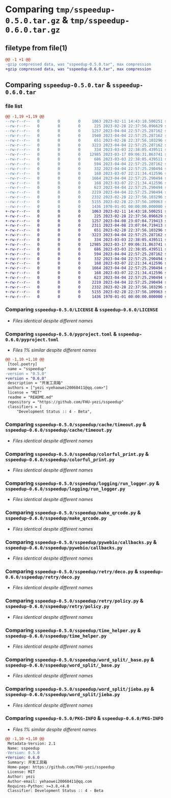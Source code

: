 # Comparing `tmp/sspeedup-0.5.0.tar.gz` & `tmp/sspeedup-0.6.0.tar.gz`

## filetype from file(1)

```diff
@@ -1 +1 @@
-gzip compressed data, was "sspeedup-0.5.0.tar", max compression
+gzip compressed data, was "sspeedup-0.6.0.tar", max compression
```

## Comparing `sspeedup-0.5.0.tar` & `sspeedup-0.6.0.tar`

### file list

```diff
@@ -1,19 +1,19 @@
--rw-r--r--   0        0        0     1063 2023-02-11 14:43:18.500251 sspeedup-0.5.0/LICENSE
--rw-r--r--   0        0        0      225 2023-02-28 22:37:56.096629 sspeedup-0.5.0/README.md
--rw-r--r--   0        0        0     1257 2023-04-04 22:57:25.287162 sspeedup-0.5.0/pyproject.toml
--rw-r--r--   0        0        0     1940 2023-04-04 22:57:25.287162 sspeedup-0.5.0/sspeedup/api.py
--rw-r--r--   0        0        0      651 2023-02-28 22:37:56.103296 sspeedup-0.5.0/sspeedup/cache/timeout.py
--rw-r--r--   0        0        0     3223 2023-04-04 22:57:25.287162 sspeedup-0.5.0/sspeedup/colorful_print.py
--rw-r--r--   0        0        0      334 2023-03-03 22:38:05.439511 sspeedup-0.5.0/sspeedup/dict_helper.py
--rw-r--r--   0        0        0    12985 2023-03-17 09:06:31.863741 sspeedup-0.5.0/sspeedup/logging/run_logger.py
--rw-r--r--   0        0        0      686 2023-03-03 22:38:05.439511 sspeedup-0.5.0/sspeedup/make_qrcode.py
--rw-r--r--   0        0        0      594 2023-04-04 22:57:25.287162 sspeedup-0.5.0/sspeedup/pywebio/callbacks.py
--rw-r--r--   0        0        0      332 2023-04-04 22:57:25.290494 sspeedup-0.5.0/sspeedup/require.py
--rw-r--r--   0        0        0      168 2023-03-07 22:21:34.412596 sspeedup-0.5.0/sspeedup/retry/__init__.py
--rw-r--r--   0        0        0     1664 2023-04-04 22:57:25.290494 sspeedup-0.5.0/sspeedup/retry/deco.py
--rw-r--r--   0        0        0      168 2023-03-07 22:21:34.412596 sspeedup-0.5.0/sspeedup/retry/event.py
--rw-r--r--   0        0        0      623 2023-04-04 22:57:25.290494 sspeedup-0.5.0/sspeedup/retry/policy.py
--rw-r--r--   0        0        0     2219 2023-04-04 22:57:25.290494 sspeedup-0.5.0/sspeedup/time_helper.py
--rw-r--r--   0        0        0     2332 2023-02-28 22:37:56.103296 sspeedup-0.5.0/sspeedup/word_split/_base.py
--rw-r--r--   0        0        0     5155 2023-02-28 22:37:56.109963 sspeedup-0.5.0/sspeedup/word_split/jieba.py
--rw-r--r--   0        0        0     1436 1970-01-01 00:00:00.000000 sspeedup-0.5.0/PKG-INFO
+-rw-r--r--   0        0        0     1063 2023-02-11 14:43:18.500251 sspeedup-0.6.0/LICENSE
+-rw-r--r--   0        0        0      225 2023-02-28 22:37:56.096629 sspeedup-0.6.0/README.md
+-rw-r--r--   0        0        0     1257 2023-04-08 23:07:04.719413 sspeedup-0.6.0/pyproject.toml
+-rw-r--r--   0        0        0     2311 2023-04-08 23:07:04.719413 sspeedup-0.6.0/sspeedup/api.py
+-rw-r--r--   0        0        0      651 2023-02-28 22:37:56.103296 sspeedup-0.6.0/sspeedup/cache/timeout.py
+-rw-r--r--   0        0        0     3223 2023-04-04 22:57:25.287162 sspeedup-0.6.0/sspeedup/colorful_print.py
+-rw-r--r--   0        0        0      334 2023-03-03 22:38:05.439511 sspeedup-0.6.0/sspeedup/dict_helper.py
+-rw-r--r--   0        0        0    12985 2023-03-17 09:06:31.863741 sspeedup-0.6.0/sspeedup/logging/run_logger.py
+-rw-r--r--   0        0        0      686 2023-03-03 22:38:05.439511 sspeedup-0.6.0/sspeedup/make_qrcode.py
+-rw-r--r--   0        0        0      594 2023-04-04 22:57:25.287162 sspeedup-0.6.0/sspeedup/pywebio/callbacks.py
+-rw-r--r--   0        0        0      332 2023-04-04 22:57:25.290494 sspeedup-0.6.0/sspeedup/require.py
+-rw-r--r--   0        0        0      168 2023-03-07 22:21:34.412596 sspeedup-0.6.0/sspeedup/retry/__init__.py
+-rw-r--r--   0        0        0     1664 2023-04-04 22:57:25.290494 sspeedup-0.6.0/sspeedup/retry/deco.py
+-rw-r--r--   0        0        0      168 2023-03-07 22:21:34.412596 sspeedup-0.6.0/sspeedup/retry/event.py
+-rw-r--r--   0        0        0      623 2023-04-04 22:57:25.290494 sspeedup-0.6.0/sspeedup/retry/policy.py
+-rw-r--r--   0        0        0     2219 2023-04-04 22:57:25.290494 sspeedup-0.6.0/sspeedup/time_helper.py
+-rw-r--r--   0        0        0     2332 2023-02-28 22:37:56.103296 sspeedup-0.6.0/sspeedup/word_split/_base.py
+-rw-r--r--   0        0        0     5155 2023-02-28 22:37:56.109963 sspeedup-0.6.0/sspeedup/word_split/jieba.py
+-rw-r--r--   0        0        0     1436 1970-01-01 00:00:00.000000 sspeedup-0.6.0/PKG-INFO
```

### Comparing `sspeedup-0.5.0/LICENSE` & `sspeedup-0.6.0/LICENSE`

 * *Files identical despite different names*

### Comparing `sspeedup-0.5.0/pyproject.toml` & `sspeedup-0.6.0/pyproject.toml`

 * *Files 1% similar despite different names*

```diff
@@ -1,10 +1,10 @@
 [tool.poetry]
 name = "sspeedup"
-version = "0.5.0"
+version = "0.6.0"
 description = "开发工具箱"
 authors = ["yezi <yehaowei20060411@qq.com>"]
 license = "MIT"
 readme = "README.md"
 repository = "https://github.com/FHU-yezi/sspeedup"
 classifiers = [
     "Development Status :: 4 - Beta",
```

### Comparing `sspeedup-0.5.0/sspeedup/cache/timeout.py` & `sspeedup-0.6.0/sspeedup/cache/timeout.py`

 * *Files identical despite different names*

### Comparing `sspeedup-0.5.0/sspeedup/colorful_print.py` & `sspeedup-0.6.0/sspeedup/colorful_print.py`

 * *Files identical despite different names*

### Comparing `sspeedup-0.5.0/sspeedup/logging/run_logger.py` & `sspeedup-0.6.0/sspeedup/logging/run_logger.py`

 * *Files identical despite different names*

### Comparing `sspeedup-0.5.0/sspeedup/make_qrcode.py` & `sspeedup-0.6.0/sspeedup/make_qrcode.py`

 * *Files identical despite different names*

### Comparing `sspeedup-0.5.0/sspeedup/pywebio/callbacks.py` & `sspeedup-0.6.0/sspeedup/pywebio/callbacks.py`

 * *Files identical despite different names*

### Comparing `sspeedup-0.5.0/sspeedup/retry/deco.py` & `sspeedup-0.6.0/sspeedup/retry/deco.py`

 * *Files identical despite different names*

### Comparing `sspeedup-0.5.0/sspeedup/retry/policy.py` & `sspeedup-0.6.0/sspeedup/retry/policy.py`

 * *Files identical despite different names*

### Comparing `sspeedup-0.5.0/sspeedup/time_helper.py` & `sspeedup-0.6.0/sspeedup/time_helper.py`

 * *Files identical despite different names*

### Comparing `sspeedup-0.5.0/sspeedup/word_split/_base.py` & `sspeedup-0.6.0/sspeedup/word_split/_base.py`

 * *Files identical despite different names*

### Comparing `sspeedup-0.5.0/sspeedup/word_split/jieba.py` & `sspeedup-0.6.0/sspeedup/word_split/jieba.py`

 * *Files identical despite different names*

### Comparing `sspeedup-0.5.0/PKG-INFO` & `sspeedup-0.6.0/PKG-INFO`

 * *Files 1% similar despite different names*

```diff
@@ -1,10 +1,10 @@
 Metadata-Version: 2.1
 Name: sspeedup
-Version: 0.5.0
+Version: 0.6.0
 Summary: 开发工具箱
 Home-page: https://github.com/FHU-yezi/sspeedup
 License: MIT
 Author: yezi
 Author-email: yehaowei20060411@qq.com
 Requires-Python: >=3.8,<4.0
 Classifier: Development Status :: 4 - Beta
```

